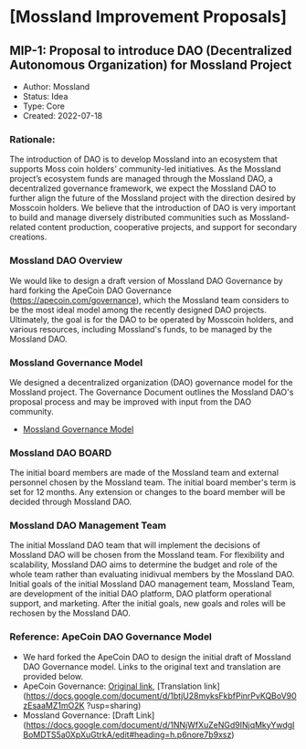 # [Mossland Improvement Proposals]

## MIP-1: Proposal to introduce DAO (Decentralized Autonomous Organization) for Mossland Project
- Author: Mossland
- Status: Idea
- Type: Core
- Created: 2022-07-18

### Rationale:
The introduction of DAO is to develop Mossland into an ecosystem that supports Moss coin holders' community-led initiatives.
As the Mossland project’s ecosystem funds are managed through the Mossland DAO, a decentralized governance framework, we expect the Mossland DAO to further align the future of the Mossland project with the direction desired by Mosscoin holders.
We believe that the introduction of DAO is very important to build and manage diversely distributed communities such as Mossland-related content production, cooperative projects, and support for secondary creations.

### Mossland DAO Overview
We would like to design a draft version of Mossland DAO Governance by hard forking the ApeCoin DAO Governance (https://apecoin.com/governance), which the Mossland team considers to be the most ideal model among the recently designed DAO projects.
Ultimately, the goal is for the DAO to be operated by Mosscoin holders, and various resources, including Mossland's funds, to be managed by the Mossland DAO.


### Mossland Governance Model
We designed a decentralized organization (DAO) governance model for the Mossland project.
The Governance Document outlines the Mossland DAO's proposal process and may be improved with input from the DAO community.
- [Mossland Governance Model](Mossland_DAO_Governance.md)

### Mossland DAO BOARD
The initial board members are made of the Mossland team and external personnel chosen by the Mossland team. The initial board member's term is set for 12 months. Any extension or changes to the board member will be decided through Mossland DAO. 

### Mossland DAO Management Team
The initial Mossland DAO team that will implement the decisions of Mossland DAO will be chosen from the Mossland team. For flexibility and scalability, Mossland DAO aims to determine the budget and role of the whole team rather than evaluating inidivual members by the Mossland DAO. Initial goals of the initial Mossland DAO management team, Mossland Team, are development of the initial DAO platform, DAO platform operational support, and marketing. After the initial goals, new goals and roles will be rechosen by the Mossland DAO.  

### Reference: ApeCoin DAO Governance Model
- We hard forked the ApeCoin DAO to design the initial draft of Mossland DAO Governance model. Links to the original text and translation are provided below.
- ApeCoin Governance: [Original link](https://apecoin.com/governance#ape-coin-dao-governance), [Translation link](https://docs.google.com/document/d/1btjU28myksFkbfPinrPvKQBoV90zEsaaMZ1mO2K ?usp=sharing)
- Mossland Governance: [Draft Link] (https://docs.google.com/document/d/1NNjWfXuZeNGd9INjqMkyYwdgIBoMDTS5a0XpXuGtrkA/edit#heading=h.p6nore7b9xsz)
